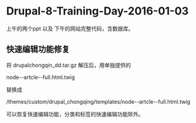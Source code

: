 # Drupal-8-Training-Day-2016-01-03

上午的两个ppt 以及 下午的网站完整代码，含数据库。

## 快速编辑功能修复

将 drupalchongqin_dd.tar.gz 解压后，用单独提供的 

node--artcle--full.html.twig 

替换成

/themes/custom/drupal_chongqing/templates/node--artcle--full.html.twig

可以恢复快速编辑功能，分类和标签的快速编辑功能除外。
